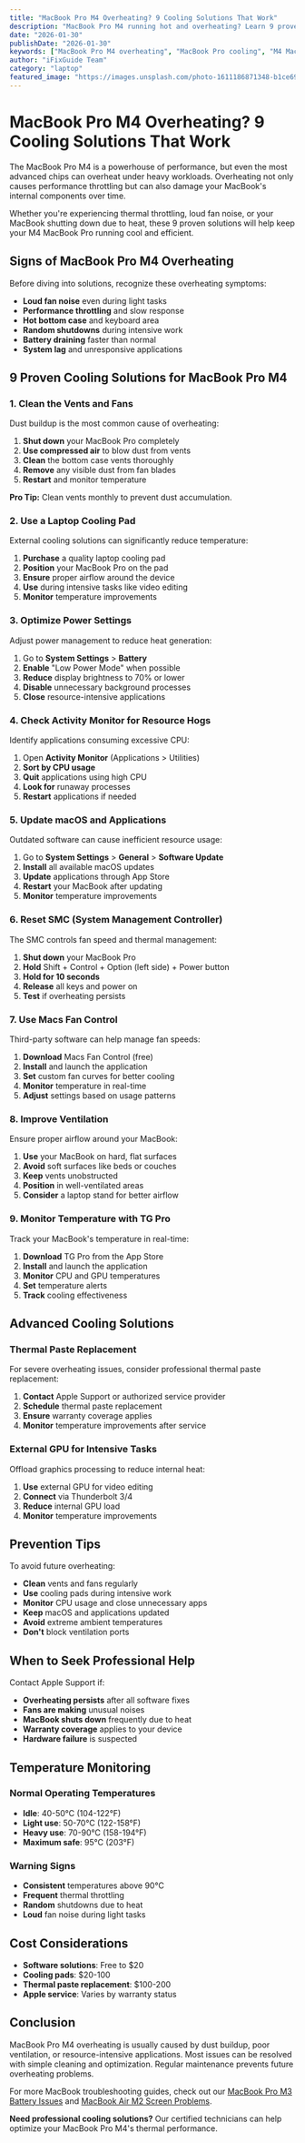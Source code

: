 ```yaml
---
title: "MacBook Pro M4 Overheating? 9 Cooling Solutions That Work"
description: "MacBook Pro M4 running hot and overheating? Learn 9 proven cooling solutions to prevent thermal throttling and extend your laptop's lifespan."
date: "2026-01-30"
publishDate: "2026-01-30"
keywords: ["MacBook Pro M4 overheating", "MacBook Pro cooling", "M4 MacBook thermal issues", "MacBook Pro temperature fix", "MacBook Pro fan problems"]
author: "iFixGuide Team"
category: "laptop"
featured_image: "https://images.unsplash.com/photo-1611186871348-b1ce696e52c9?w=1200&q=80"
---
```


# MacBook Pro M4 Overheating? 9 Cooling Solutions That Work

The MacBook Pro M4 is a powerhouse of performance, but even the most advanced chips can overheat under heavy workloads. Overheating not only causes performance throttling but can also damage your MacBook's internal components over time.

Whether you're experiencing thermal throttling, loud fan noise, or your MacBook shutting down due to heat, these 9 proven solutions will help keep your M4 MacBook Pro running cool and efficient.

## Signs of MacBook Pro M4 Overheating

Before diving into solutions, recognize these overheating symptoms:

- **Loud fan noise** even during light tasks
- **Performance throttling** and slow response
- **Hot bottom case** and keyboard area
- **Random shutdowns** during intensive work
- **Battery draining** faster than normal
- **System lag** and unresponsive applications

## 9 Proven Cooling Solutions for MacBook Pro M4

### 1. Clean the Vents and Fans

Dust buildup is the most common cause of overheating:

1. **Shut down** your MacBook Pro completely
2. **Use compressed air** to blow dust from vents
3. **Clean** the bottom case vents thoroughly
4. **Remove** any visible dust from fan blades
5. **Restart** and monitor temperature

**Pro Tip:** Clean vents monthly to prevent dust accumulation.

### 2. Use a Laptop Cooling Pad

External cooling solutions can significantly reduce temperature:

1. **Purchase** a quality laptop cooling pad
2. **Position** your MacBook Pro on the pad
3. **Ensure** proper airflow around the device
4. **Use** during intensive tasks like video editing
5. **Monitor** temperature improvements

### 3. Optimize Power Settings

Adjust power management to reduce heat generation:

1. Go to **System Settings** > **Battery**
2. **Enable** "Low Power Mode" when possible
3. **Reduce** display brightness to 70% or lower
4. **Disable** unnecessary background processes
5. **Close** resource-intensive applications

### 4. Check Activity Monitor for Resource Hogs

Identify applications consuming excessive CPU:

1. Open **Activity Monitor** (Applications > Utilities)
2. **Sort by CPU usage**
3. **Quit** applications using high CPU
4. **Look for** runaway processes
5. **Restart** applications if needed

### 5. Update macOS and Applications

Outdated software can cause inefficient resource usage:

1. Go to **System Settings** > **General** > **Software Update**
2. **Install** all available macOS updates
3. **Update** applications through App Store
4. **Restart** your MacBook after updating
5. **Monitor** temperature improvements

### 6. Reset SMC (System Management Controller)

The SMC controls fan speed and thermal management:

1. **Shut down** your MacBook Pro
2. **Hold** Shift + Control + Option (left side) + Power button
3. **Hold for 10 seconds**
4. **Release** all keys and power on
5. **Test** if overheating persists

### 7. Use Macs Fan Control

Third-party software can help manage fan speeds:

1. **Download** Macs Fan Control (free)
2. **Install** and launch the application
3. **Set** custom fan curves for better cooling
4. **Monitor** temperature in real-time
5. **Adjust** settings based on usage patterns

### 8. Improve Ventilation

Ensure proper airflow around your MacBook:

1. **Use** your MacBook on hard, flat surfaces
2. **Avoid** soft surfaces like beds or couches
3. **Keep** vents unobstructed
4. **Position** in well-ventilated areas
5. **Consider** a laptop stand for better airflow

### 9. Monitor Temperature with TG Pro

Track your MacBook's temperature in real-time:

1. **Download** TG Pro from the App Store
2. **Install** and launch the application
3. **Monitor** CPU and GPU temperatures
4. **Set** temperature alerts
5. **Track** cooling effectiveness

## Advanced Cooling Solutions

### Thermal Paste Replacement

For severe overheating issues, consider professional thermal paste replacement:

1. **Contact** Apple Support or authorized service provider
2. **Schedule** thermal paste replacement
3. **Ensure** warranty coverage applies
4. **Monitor** temperature improvements after service

### External GPU for Intensive Tasks

Offload graphics processing to reduce internal heat:

1. **Use** external GPU for video editing
2. **Connect** via Thunderbolt 3/4
3. **Reduce** internal GPU load
4. **Monitor** temperature improvements

## Prevention Tips

To avoid future overheating:

- **Clean** vents and fans regularly
- **Use** cooling pads during intensive work
- **Monitor** CPU usage and close unnecessary apps
- **Keep** macOS and applications updated
- **Avoid** extreme ambient temperatures
- **Don't** block ventilation ports

## When to Seek Professional Help

Contact Apple Support if:

- **Overheating persists** after all software fixes
- **Fans are making** unusual noises
- **MacBook shuts down** frequently due to heat
- **Warranty coverage** applies to your device
- **Hardware failure** is suspected

## Temperature Monitoring

### Normal Operating Temperatures
- **Idle**: 40-50°C (104-122°F)
- **Light use**: 50-70°C (122-158°F)
- **Heavy use**: 70-90°C (158-194°F)
- **Maximum safe**: 95°C (203°F)

### Warning Signs
- **Consistent** temperatures above 90°C
- **Frequent** thermal throttling
- **Random** shutdowns due to heat
- **Loud** fan noise during light tasks

## Cost Considerations

- **Software solutions**: Free to $20
- **Cooling pads**: $20-100
- **Thermal paste replacement**: $100-200
- **Apple service**: Varies by warranty status

## Conclusion

MacBook Pro M4 overheating is usually caused by dust buildup, poor ventilation, or resource-intensive applications. Most issues can be resolved with simple cleaning and optimization. Regular maintenance prevents future overheating problems.

For more MacBook troubleshooting guides, check out our [MacBook Pro M3 Battery Issues](/troubleshooting/laptop/macbook-pro-m3-battery-draining-fast) and [MacBook Air M2 Screen Problems](/troubleshooting/laptop/macbook-air-m2-screen-flickering).

**Need professional cooling solutions?** Our certified technicians can help optimize your MacBook Pro M4's thermal performance.

